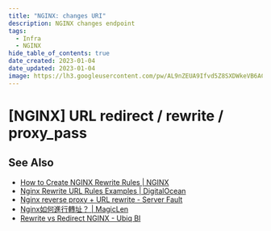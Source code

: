 ```yaml
---
title: "NGINX: changes URI"
description: NGINX changes endpoint
tags:
  - Infra
  - NGINX
hide_table_of_contents: true
date_created: 2023-01-04
date_updated: 2023-01-04
image: https://lh3.googleusercontent.com/pw/AL9nZEUA9Ifvd5Z8SXDWkeVB6AC4MPGwnXaL6kBXNPoXwOQQ2jOcZ1Jw_0p8TKK8C3ZX0e67_FOY15eDrm7aaXSQJcKtoUzC80SAQEHsaBy6qS2AqNNs5VUFNXBKm439y_1wkvmDl-PnL8ReojnIumNlEvOXBg=w800-no?authuser=0
---
```


[NGINX] URL redirect / rewrite / proxy_pass
===========================================



See Also
--------

- [How to Create NGINX Rewrite Rules | NGINX](https://www.nginx.com/blog/creating-nginx-rewrite-rules/)
- [Nginx Rewrite URL Rules Examples | DigitalOcean](https://www.digitalocean.com/community/tutorials/nginx-rewrite-url-rules)
- [Nginx reverse proxy + URL rewrite - Server Fault](https://serverfault.com/questions/379675/nginx-reverse-proxy-url-rewrite)
- [Nginx如何進行轉址？ | MagicLen](https://magiclen.org/nginx-rewrite/)
- [Rewrite vs Redirect NGINX - Ubiq BI](https://ubiq.co/tech-blog/rewrite-vs-redirect-nginx/)
